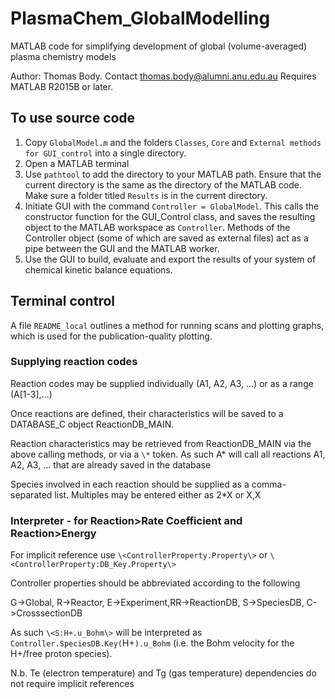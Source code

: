 # PlasmaChem_GlobalModelling
MATLAB code for simplifying development of global (volume-averaged) plasma chemistry models

Author: Thomas Body. Contact [thomas.body@alumni.anu.edu.au](mailto:thomas.body@alumni.anu.edu.au)
Requires MATLAB R2015B or later.
 
## To use source code
1. Copy `GlobalModel.m` and the folders `Classes`, `Core` and `External methods for GUI_control` into a single directory.
2. Open a MATLAB terminal
3. Use `pathtool` to add the directory to your MATLAB path. Ensure that the current directory is the same as the directory of the MATLAB code. Make sure a folder titled `Results` is in the current directory.
4. Initiate GUI with the command `Controller = GlobalModel`. This calls the constructor function for the GUI_Control class, and saves the resulting object to the MATLAB workspace as `Controller`. Methods of the Controller object (some of which are saved as external files) act as a pipe between the GUI and the MATLAB worker.
5. Use the GUI to build, evaluate and export the results of your system of chemical kinetic balance equations.

## Terminal control
A file `README_local` outlines a method for running scans and plotting graphs, which is used for the publication-quality plotting.
 
### Supplying reaction codes
Reaction codes may be supplied individually (A1, A2, A3, ...) or as a range (A[1-3],...)
 
Once reactions are defined, their characteristics will be saved to a DATABASE_C object ReactionDB_MAIN.
 
Reaction characteristics may be retrieved from ReactionDB_MAIN via the above calling methods, or via a `\*` token. As such A\* will call all reactions A1, A2, A3, ... that are already saved in the database
 
Species involved in each reaction should be supplied as a comma-separated list. Multiples may be entered either as 2\*X or X,X
 
### Interpreter - for Reaction>Rate Coefficient and Reaction>Energy
For implicit reference use `\<ControllerProperty.Property\>` or `\<ControllerProperty:DB_Key.Property\>`
 
Controller properties should be abbreviated according to the following
 
G->Global, R->Reactor, E->Experiment,RR->ReactionDB, S->SpeciesDB, C->CrosssectionDB
 
As such `\<S:H+.u_Bohm\>` will be interpreted as `Controller.SpeciesDB.Key(`H+`).u_Bohm` (i.e. the Bohm velocity for the H+/free proton species).
 
N.b. Te (electron temperature) and Tg (gas temperature) dependencies do not require implicit references